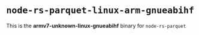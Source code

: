 # `node-rs-parquet-linux-arm-gnueabihf`

This is the **armv7-unknown-linux-gnueabihf** binary for `node-rs-parquet`
